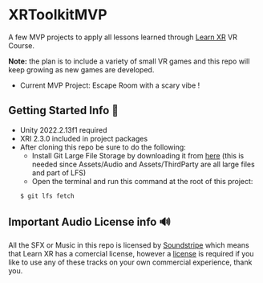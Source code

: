 # XRToolkitMVP
A few MVP projects to apply all lessons learned through [Learn XR](https://www.learnxr.io) VR Course. 

**Note:** the plan is to include a variety of small VR games and this repo will keep growing as new games are developed.

* Current MVP Project: Escape Room with a scary vibe !

## Getting Started Info 📢
* Unity 2022.2.13f1 required
* XRI 2.3.0 included in project packages
* After cloning this repo be sure to do the following:
    * Install Git Large File Storage by downloading it from [here](https://git-lfs.com) (this is needed since Assets/Audio and Assets/ThirdParty are all large files and part of LFS)
    * Open the terminal and run this command at the root of this project:
    ```bash
    $ git lfs fetch
    ```

## Important Audio License info 🔊
All the SFX or Music in this repo is licensed by [Soundstripe](https://app.soundstripe.com) which means that Learn XR has a comercial license, however a [license](https://www.soundstripe.com/?fpr=signup#pricing) is required if you like to use any of these tracks on your own commercial experience, thank you.